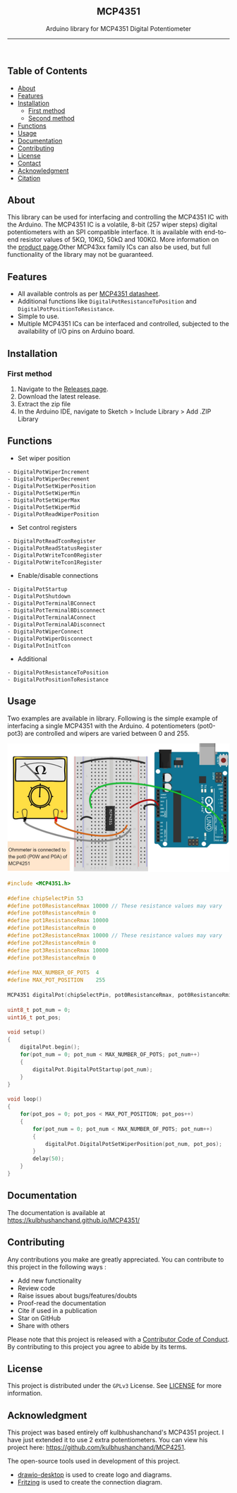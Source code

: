<p align="center">
  <h2 align="center">MCP4351</h2>
  <p align="center">
    Arduino library for MCP4351 Digital Potentiometer    
  </p>
</p>

---
<br />

## Table of Contents

- [About](#about)
- [Features](#features)
- [Installation](#installation)
  - [First method](#first-method)
  - [Second method](#second-method)
- [Functions](#functions)
- [Usage](#usage)
- [Documentation](#documentation)
- [Contributing](#contributing)
- [License](#license)
- [Contact](#contact)
- [Acknowledgment](#acknowledgment)
- [Citation](#citation)


## About

This library can be used for interfacing and controlling the MCP4351 IC with the Arduino. The MCP4351 IC is a volatile, 8-bit (257 wiper steps) digital potentiometers with an SPI compatible interface. It is available with end-to-end resistor values of 5KΩ, 10KΩ, 50kΩ and 100KΩ. More information on the [product page](https://www.microchip.com/wwwproducts/en/MCP4351).Other MCP43xx family ICs can also be used, but full functionality of the library may not be guaranteed.


## Features

- All available controls as per [MCP4351 datasheet](https://ww1.microchip.com/downloads/en/DeviceDoc/22060b.pdf).
- Additional functions like `DigitalPotResistanceToPosition` and `DigitalPotPositionToResistance`.
- Simple to use.
- Multiple MCP4351 ICs can be interfaced and controlled, subjected to the availability of I/O pins on Arduino board.


## Installation

### First method

1. Navigate to the [Releases page](https://github.com/SpyrosCPT/MCP4351/releases).
2. Download the latest release.
3. Extract the zip file
4. In the Arduino IDE, navigate to Sketch > Include Library > Add .ZIP Library


## Functions

- Set wiper position

```
- DigitalPotWiperIncrement
- DigitalPotWiperDecrement
- DigitalPotSetWiperPosition
- DigitalPotSetWiperMin
- DigitalPotSetWiperMax
- DigitalPotSetWiperMid
- DigitalPotReadWiperPosition
```

- Set control registers

```
- DigitalPotReadTconRegister
- DigitalPotReadStatusRegister
- DigitalPotWriteTcon0Register
- DigitalPotWriteTcon1Register
```

- Enable/disable connections

```
- DigitalPotStartup
- DigitalPotShutdown
- DigitalPotTerminalBConnect
- DigitalPotTerminalBDisconnect
- DigitalPotTerminalAConnect
- DigitalPotTerminalADisconnect
- DigitalPotWiperConnect
- DigitalPotWiperDisconnect
- DigitalPotInitTcon
```

- Additional

```
- DigitalPotResistanceToPosition
- DigitalPotPositionToResistance
```

## Usage

Two examples are available in library. Following is the simple example of interfacing a single MCP4351 with the Arduino. 4 potentiometers (pot0-pot3) are controlled and wipers are varied between 0 and 255.

![connection-diagram](docs/assets/images/connection-diagram.jpg)

```cpp
#include <MCP4351.h>

#define chipSelectPin 53
#define pot0ResistanceRmax 10000 // These resistance values may vary
#define pot0ResistanceRmin 0
#define pot1ResistanceRmax 10000
#define pot1ResistanceRmin 0
#define pot2ResistanceRmax 10000 // These resistance values may vary
#define pot2ResistanceRmin 0
#define pot3ResistanceRmax 10000
#define pot3ResistanceRmin 0

#define MAX_NUMBER_OF_POTS  4
#define MAX_POT_POSITION    255

MCP4351 digitalPot(chipSelectPin, pot0ResistanceRmax, pot0ResistanceRmin, pot1ResistanceRmax, pot2ResistanceRmin,pot2ResistanceRmax, pot2ResistanceRmin, pot3ResistanceRmax, pot3ResistanceRmin);

uint8_t pot_num = 0;
uint16_t pot_pos;

void setup()
{
    digitalPot.begin();
    for(pot_num = 0; pot_num < MAX_NUMBER_OF_POTS; pot_num++)
    {
        digitalPot.DigitalPotStartup(pot_num);
    }
}

void loop()
{
    for(pot_pos = 0; pot_pos < MAX_POT_POSITION; pot_pos++)
    {
        for(pot_num = 0; pot_num < MAX_NUMBER_OF_POTS; pot_num++)
        {
            digitalPot.DigitalPotSetWiperPosition(pot_num, pot_pos);
        }
        delay(50);
    }
}
```


## Documentation

The documentation is available at https://kulbhushanchand.github.io/MCP4351/


## Contributing

Any contributions you make are greatly appreciated. You can contribute to this project in the following ways :

- Add new functionality
- Review code
- Raise issues about bugs/features/doubts
- Proof-read the documentation
- Cite if used in a publication
- Star on GitHub
- Share with others

Please note that this project is released with a [Contributor Code of Conduct](https://github.com/SpyrosCPT/MCP4351/blob/master/CODE_OF_CONDUCT.md). By contributing to this project you agree to abide by its terms.


## License

This project is distributed under the `GPLv3` License. See [LICENSE](https://github.com/SpyrosCPT/MCP4351/blob/master/LICENSE) for more information.


## Acknowledgment

This project was based entirely off kulbhushanchand's MCP4351 project. I have just extended it to use 2 extra potentiometers.
You can view his project here: https://github.com/kulbhushanchand/MCP4251.

The open-source tools used in development of this project.

- [drawio-desktop](https://github.com/jgraph/drawio-desktop) is used to create logo and diagrams.
- [Fritzing](https://fritzing.org/) is used to create the connection diagram.
